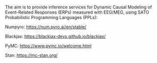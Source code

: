 The aim is to provide inference services for Dynamic Causal Modeling of Event-Related Responses (ERPs) measured with EEG/MEG, using SATO Probabilistic Programming Languages (PPLs):


Numpyro: https://num.pyro.ai/en/stable/


Blackjax: https://blackjax-devs.github.io/blackjax/


PyMC: https://www.pymc.io/welcome.html


Stan: https://mc-stan.org/





